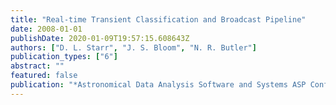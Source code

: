 ```yaml
---
title: "Real-time Transient Classification and Broadcast Pipeline"
date: 2008-01-01
publishDate: 2020-01-09T19:57:15.608643Z
authors: ["D. L. Starr", "J. S. Bloom", "N. R. Butler"]
publication_types: ["6"]
abstract: ""
featured: false
publication: "*Astronomical Data Analysis Software and Systems ASP Conference Series, Vol. 394, Proceedings of the conference held 23-26 September, 2007, in Kensington Town Hall, London, United Kingdom. Edited by Robert W. Argyle, Peter S. Bunclark, and James R. Lewis., p.609*"
---
```


